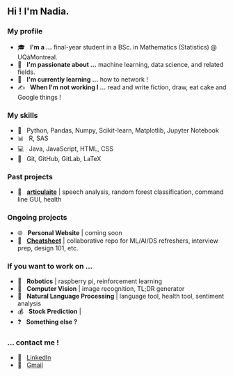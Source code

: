 <h2> Hi ! I'm Nadia.</h2>

<h3> My profile </h3>

- 🎓 &nbsp; <b>I'm a ...</b> final-year student in a BSc. in Mathematics (Statistics) @ UQàMontreal.
- 💼 &nbsp; <b>I'm passionate about ...</b> machine learning, data science, and related fields.
- 🌱 &nbsp; <b>I'm currently learning ...</b> how to network !
- ✍️ &nbsp; <b>When I'm not working I ...</b> read and write fiction, draw, eat cake and Google things !

<h3> My skills </h3>

- :snake: &nbsp; Python, Pandas, Numpy, Scikit-learn, Matplotlib, Jupyter Notebook
- :bar_chart: &nbsp; R, SAS
- :computer: &nbsp; Java, JavaScript, HTML, CSS
- :wrench: &nbsp; Git, GitHub, GitLab, LaTeX

<h3> Past projects </h3>

- :blue_book: &nbsp; <b><a href="https://github.com/cpappas18/articulaite">articulaite</a></b> | speech analysis, random forest classification, command line GUI, health

<h3> Ongoing projects </h3>

- :globe_with_meridians: &nbsp; <b>Personal Website</b> | coming soon
- :notebook: &nbsp; <b><a href="https://github.com/nadiaenh/cheatsheet">Cheatsheet</a></b> | collaborative repo for ML/AI/DS refreshers, interview prep, design 101, etc. 

<h3> If you want to work on ... </h3>
 
- :robot: &nbsp; <b>Robotics</b> | raspberry pi, reinforcement learning 
- :eyes: &nbsp; <b>Computer Vision</b> | image recognition, TL;DR generator
- :lips: &nbsp; <b>Natural Language Processing</b> | language tool, health tool, sentiment analysis 
- :moneybag: &nbsp; <b>Stock Prediction</b> | 
- :question: &nbsp; <b>Something else ?</b> 

<h3> ... contact me ! </h3>

- :necktie: &nbsp; <a href="https://www.linkedin.com/in/nadia-enhaili/">LinkedIn</a>
- :email: &nbsp; <a href="mailto:nadia.enhaili@gmail.com">Gmail</a>
